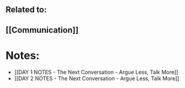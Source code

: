 
## Related to:

## [[Communication]]

# Notes:
- [[DAY 1 NOTES - The Next Conversation - Argue Less, Talk More]]
- [[DAY 2 NOTES - The Next Conversation - Argue Less, Talk More]]